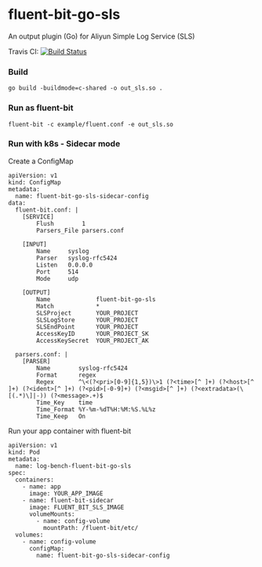 # fluent-bit-go-sls

An output plugin (Go) for Aliyun Simple Log Service (SLS)

Travis CI:
[![Build Status](https://travis-ci.com/mengskysama/fluent-bit-go-sls.svg?branch=master)](https://travis-ci.org/mengskysama/fluent-bit-go-sls)

### Build

```
go build -buildmode=c-shared -o out_sls.so .
```

### Run as fluent-bit
```
fluent-bit -c example/fluent.conf -e out_sls.so
```

### Run with k8s - Sidecar mode

Create a ConfigMap
```
apiVersion: v1
kind: ConfigMap
metadata:
  name: fluent-bit-go-sls-sidecar-config
data:
  fluent-bit.conf: |
    [SERVICE]
        Flush        1
        Parsers_File parsers.conf

    [INPUT]
        Name     syslog
        Parser   syslog-rfc5424
        Listen   0.0.0.0
        Port     514
        Mode     udp

    [OUTPUT]
        Name             fluent-bit-go-sls
        Match            *
        SLSProject       YOUR_PROJECT
        SLSLogStore      YOUR_PROJECT
        SLSEndPoint      YOUR_PROJECT
        AccessKeyID      YOUR_PROJECT_SK
        AccessKeySecret  YOUR_PROJECT_AK

  parsers.conf: |
    [PARSER]
        Name        syslog-rfc5424
        Format      regex
        Regex       ^\<(?<pri>[0-9]{1,5})\>1 (?<time>[^ ]+) (?<host>[^ ]+) (?<ident>[^ ]+) (?<pid>[-0-9]+) (?<msgid>[^ ]+) (?<extradata>(\[(.*)\]|-)) (?<message>.+)$
        Time_Key    time
        Time_Format %Y-%m-%dT%H:%M:%S.%L%z
        Time_Keep   On

```

Run your app container with fluent-bit
```
apiVersion: v1
kind: Pod
metadata:
  name: log-bench-fluent-bit-go-sls
spec:
  containers:
    - name: app
      image: YOUR_APP_IMAGE
    - name: fluent-bit-sidecar
      image: FLUENT_BIT_SLS_IMAGE
      volumeMounts:
        - name: config-volume
          mountPath: /fluent-bit/etc/
  volumes:
    - name: config-volume
      configMap:
        name: fluent-bit-go-sls-sidecar-config
```
